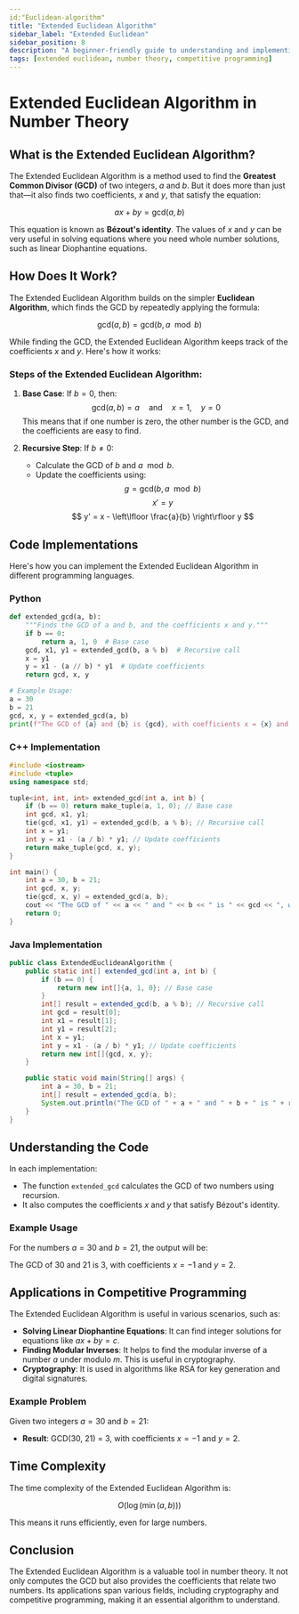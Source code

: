 ```yaml
---
id:"Euclidean-algorithm"
title: "Extended Euclidean Algorithm" 
sidebar_label: "Extended Euclidean" 
sidebar_position: 8
description: "A beginner-friendly guide to understanding and implementing the Extended Euclidean Algorithm in Number Theory." 
tags: [extended euclidean, number theory, competitive programming] 
--- 
```


# Extended Euclidean Algorithm in Number Theory

## What is the Extended Euclidean Algorithm?

The Extended Euclidean Algorithm is a method used to find the **Greatest Common Divisor (GCD)** of two integers, $a$ and $b$. But it does more than just that—it also finds two coefficients, $x$ and $y$, that satisfy the equation:

$$
ax + by = \text{gcd}(a, b)
$$

This equation is known as **Bézout's identity**. The values of $x$ and $y$ can be very useful in solving equations where you need whole number solutions, such as linear Diophantine equations.

## How Does It Work?

The Extended Euclidean Algorithm builds on the simpler **Euclidean Algorithm**, which finds the GCD by repeatedly applying the formula:

$$
\text{gcd}(a, b) = \text{gcd}(b, a \mod b)
$$

While finding the GCD, the Extended Euclidean Algorithm keeps track of the coefficients $x$ and $y$. Here's how it works:

### Steps of the Extended Euclidean Algorithm:

1. **Base Case**: If $b = 0$, then:
   $$
   \text{gcd}(a, b) = a \quad \text{and} \quad x = 1, \quad y = 0
   $$
   This means that if one number is zero, the other number is the GCD, and the coefficients are easy to find.

2. **Recursive Step**: If $b \neq 0$:
   - Calculate the GCD of $b$ and $a \mod b$.
   - Update the coefficients using:
     $$
     g = \text{gcd}(b, a \mod b)
     $$
     $$
     x' = y
     $$
     $$
     y' = x - \left\lfloor \frac{a}{b} \right\rfloor y
     $$
## Code Implementations

Here's how you can implement the Extended Euclidean Algorithm in different programming languages.

### Python

```python
def extended_gcd(a, b):
    """Finds the GCD of a and b, and the coefficients x and y."""
    if b == 0:
        return a, 1, 0  # Base case
    gcd, x1, y1 = extended_gcd(b, a % b)  # Recursive call
    x = y1
    y = x1 - (a // b) * y1  # Update coefficients
    return gcd, x, y

# Example Usage:
a = 30
b = 21
gcd, x, y = extended_gcd(a, b)
print(f"The GCD of {a} and {b} is {gcd}, with coefficients x = {x} and y = {y}")

```

### C++ Implementation

```cpp
#include <iostream>
#include <tuple>
using namespace std;

tuple<int, int, int> extended_gcd(int a, int b) {
    if (b == 0) return make_tuple(a, 1, 0); // Base case
    int gcd, x1, y1;
    tie(gcd, x1, y1) = extended_gcd(b, a % b); // Recursive call
    int x = y1;
    int y = x1 - (a / b) * y1; // Update coefficients
    return make_tuple(gcd, x, y);
}

int main() {
    int a = 30, b = 21;
    int gcd, x, y;
    tie(gcd, x, y) = extended_gcd(a, b);
    cout << "The GCD of " << a << " and " << b << " is " << gcd << ", with coefficients x = " << x << " and y = " << y << endl;
    return 0;
}

```

### Java Implementation

```java
public class ExtendedEuclideanAlgorithm {
    public static int[] extended_gcd(int a, int b) {
        if (b == 0) {
            return new int[]{a, 1, 0}; // Base case
        }
        int[] result = extended_gcd(b, a % b); // Recursive call
        int gcd = result[0];
        int x1 = result[1];
        int y1 = result[2];
        int x = y1;
        int y = x1 - (a / b) * y1; // Update coefficients
        return new int[]{gcd, x, y};
    }

    public static void main(String[] args) {
        int a = 30, b = 21;
        int[] result = extended_gcd(a, b);
        System.out.println("The GCD of " + a + " and " + b + " is " + result[0] + ", with coefficients x = " + result[1] + " and y = " + result[2]);
    }
}

```

## Understanding the Code

In each implementation:
- The function `extended_gcd` calculates the GCD of two numbers using recursion.
- It also computes the coefficients $x$ and $y$ that satisfy Bézout's identity.

### Example Usage

For the numbers $a = 30$ and $b = 21$, the output will be:

The GCD of 30 and 21 is 3, with coefficients $x = -1$ and $y = 2$.

## Applications in Competitive Programming

The Extended Euclidean Algorithm is useful in various scenarios, such as:
- **Solving Linear Diophantine Equations**: It can find integer solutions for equations like $ax + by = c$.
- **Finding Modular Inverses**: It helps to find the modular inverse of a number $a$ under modulo $m$. This is useful in cryptography.
- **Cryptography**: It is used in algorithms like RSA for key generation and digital signatures.

### Example Problem

Given two integers $a = 30$ and $b = 21$:
- **Result**: GCD(30, 21) = 3, with coefficients $x = -1$ and $y = 2$.

## Time Complexity

The time complexity of the Extended Euclidean Algorithm is:

$$
O(\log(\min(a, b)))
$$

This means it runs efficiently, even for large numbers.

## Conclusion

The Extended Euclidean Algorithm is a valuable tool in number theory. It not only computes the GCD but also provides the coefficients that relate two numbers. Its applications span various fields, including cryptography and competitive programming, making it an essential algorithm to understand.
